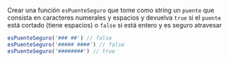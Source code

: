 Crear una función `esPuenteSeguro` que tome como string un `puente` que consista en caracteres numerales y espacios y devuelva `true` si el `puente` está cortado (tiene espacios) o `false` si está entero y es seguro atravesar

```javascript
esPuenteSeguro('### ##') // false
esPuenteSeguro('##### ####') // false
esPuenteSeguro('########') // true
```